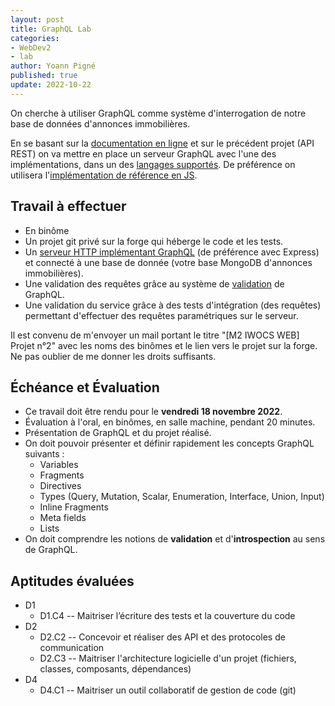 ```yaml
---
layout: post
title: GraphQL Lab
categories:
- WebDev2
- lab
author: Yoann Pigné
published: true
update: 2022-10-22
---
```





On cherche à utiliser GraphQL comme système d'interrogation de notre base de données d'annonces immobilières.

En se basant sur la [documentation en ligne](https://graphql.org/learn) et sur le précédent projet (API REST) on va mettre en place un serveur GraphQL avec l'une des implémentations, dans un des [langages supportés](https://graphql.org/code/). De préférence on utilisera l'[implémentation de référence en JS](https://graphql.org/code/#javascript).

## Travail à effectuer

- En binôme
- Un projet git privé sur la forge qui héberge le code et les tests.
- Un [serveur HTTP implémentant GraphQL](https://graphql.org/learn/serving-over-http/) (de préférence avec Express) et connecté à une base de donnée (votre base  MongoDB d'annonces immobilières).
- Une validation des requêtes grâce au système de [validation](https://graphql.org/learn/validation/) de GraphQL.
- Une validation du service grâce à des tests d'intégration (des requêtes) permettant d'effectuer des requêtes paramétriques sur le serveur.


Il est convenu de m'envoyer un mail portant le titre "[M2 IWOCS WEB] Projet n°2" avec les noms des binômes et le lien vers le projet sur la forge. Ne pas oublier de me donner les droits suffisants.

## Échéance et Évaluation


- Ce travail doit être rendu pour le **vendredi 18 novembre 2022**.
- Évaluation à l'oral, en binômes, en salle machine, pendant 20 minutes.
- Présentation  de GraphQL et du projet réalisé.
- On doit pouvoir présenter et définir rapidement les concepts GraphQL suivants :
  - Variables
  - Fragments
  - Directives
  - Types (Query, Mutation, Scalar, Enumeration, Interface, Union, Input)
  - Inline Fragments
  - Meta fields
  - Lists
- On doit comprendre les notions de **validation** et d'**introspection** au sens de GraphQL.

## Aptitudes évaluées


- D1
  - D1.C4 --  Maitriser l’écriture des tests et la couverture du code
- D2
  - D2.C2 --  Concevoir et réaliser des API et des protocoles de communication
  - D2.C3 --  Maitriser l'architecture logicielle d'un projet (fichiers, classes, composants, dépendances)
- D4
  - D4.C1 --  Maitriser un outil collaboratif de gestion de code (git)